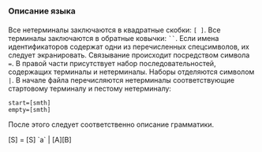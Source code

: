 ### Описание языка
#### 

Все нетерминалы заключаются в квадратные скобки: `[ ]`. 
Все терминалы заключаются в обратные ковычки: ` `` `. 
Если имена идентификаторов содержат одни из перечисленных спецсимволов, 
их следует экранировать. Связывание происходит посредством символа `=`.
В правой части присутствует набор последовательностей, содержащих терминалы и нетерминалы. 
Наборы отделяются символом `|`. В начале файла перечисляются нетерминалы соответствующие 
стартовому терминалу и пестому нетерминалу: 
```
start=[smth] 
empty=[smth]
```
После этого следует соответственно описание грамматики.

[S] = [S] \`a` | \[A][B]